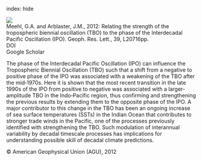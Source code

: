 index: hide

<div class="Citation">
    <div class="Citation-thumb CitationThumb-linked"  data-href="https://doi.org/10.1029/2012gl053386">
      <img src="https://static.claimspace.cloud/climate-study-static/refs/thumbs/11/Meehl_and_Arblaster_2012-thumb.png" />
    </div>

  <div class="Citation-body">
    <div class="Citation-text">Meehl, G.A. and Arblaster, J.M., 2012: Relating the strength of the tropospheric biennial oscillation (TBO) to the phase of the Interdecadal Pacific Oscillation (IPO). <span class="Article-journal">Geoph. Res. Lett., </span><span class="Article-volume">39, </span>L20716pp.</div>
    <div class="Citation-links">
      <div class="CitationLink" data-href="https://doi.org/10.1029/2012gl053386">
        <div class="CitationLink-icon CitationLink-Doi"></div>
        <div class="CitationLink-text">DOI</div>
      </div>
      <div class="CitationLink" data-href="https://scholar.google.com/scholar?q=10.1029/2012gl053386">
        <div class="CitationLink-icon CitationLink-Scholar"></div>
        <div class="CitationLink-text">Google Scholar</div>
      </div>
    </div>
  </div>
</div>

The phase of the Interdecadal Pacific Oscillation (IPO) can influence the Tropospheric Biennial Oscillation (TBO) such that a shift from a negative to positive phase of the IPO was associated with a weakening of the TBO after the mid‐1970s. Here it is shown that the most recent transition in the late 1990s of the IPO from positive to negative was associated with a larger‐amplitude TBO in the Indo‐Pacific region, thus confirming and strengthening the previous results by extending them to the opposite phase of the IPO. A major contributor to this change in the TBO has been an ongoing increase of sea surface temperatures (SSTs) in the Indian Ocean that contributes to stronger trade winds in the Pacific, one of the processes previously identified with strengthening the TBO. Such modulation of interannual variability by decadal timescale processes has implications for understanding possible skill of decadal climate predictions.

<div class="Citation-copy">
&copy; American Geophysical Union (AGU), 2012
</div>